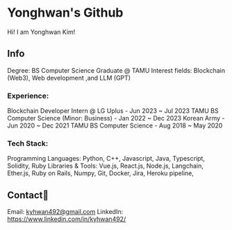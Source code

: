 # Yonghwan's Github

Hi! I am Yonghwan Kim!

## Info
Degree: BS Computer Science Graduate @ TAMU
Interest fields: Blockchain (Web3), Web development ,and LLM (GPT) 
### Experience: 
Blockchain Developer Intern @ LG Uplus - Jun 2023 ~ Jul 2023
TAMU BS Computer Science (Minor: Business) - Jan 2022 ~ Dec 2023
Korean Army - Jun 2020 ~ Dec 2021
TAMU BS Computer Science - Aug 2018 ~ May 2020
### Tech Stack:
Programming Languages: Python, C++, Javascript, Java, Typescript, Solidity, Ruby
Libraries & Tools: Vue.js, React.js, Node.js, Langchain, Ether.js, Ruby on Rails, Numpy, Git, Docker, Jira, Heroku pipeline,

## Contact:link: 
Email: kyhwan492@gmail.com
LinkedIn: https://www.linkedin.com/in/kyhwan492/

<!--
**yhwan492/yhwan492** is a ✨ _special_ ✨ repository because its `README.md` (this file) appears on your GitHub profile.

Here are some ideas to get you started:

- 🔭 I’m currently working on ...
- 🌱 I’m currently learning ...
- 👯 I’m looking to collaborate on ...
- 🤔 I’m looking for help with ...
- 💬 Ask me about ...
- 📫 How to reach me: ...
- 😄 Pronouns: ...
- ⚡ Fun fact: ...
-->
